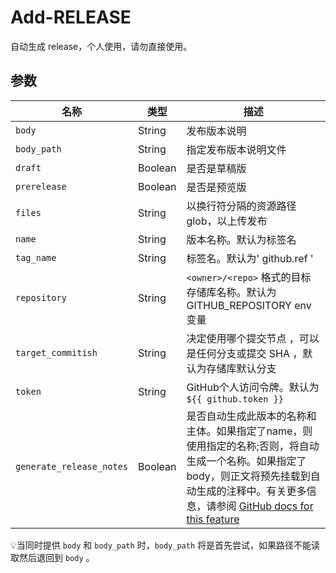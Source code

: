 # Add-RELEASE

自动生成 release，个人使用，请勿直接使用。

## 参数

| 名称                       | 类型    | 描述                                                                                                                                                                                                                                                                                                                                                                                                                                     |
| -------------------------- | ------- | ----------------------------------------- |
| `body`                     | String  | 发布版本说明 |
| `body_path`                | String  | 指定发布版本说明文件 |
| `draft`                    | Boolean | 是否是草稿版 |
| `prerelease`               | Boolean | 是否是预览版 |
| `files`                    | String  | 以换行符分隔的资源路径glob，以上传发布 |
| `name`                     | String  | 版本名称。默认为标签名 |
| `tag_name`                 | String  | 标签名。默认为' github.ref ' |
| `repository`               | String  | `<owner>/<repo>` 格式的目标存储库名称。默认为GITHUB_REPOSITORY env变量 |
| `target_commitish`         | String  | 决定使用哪个提交节点 ，可以是任何分支或提交 SHA ，默认为存储库默认分支 |
| `token`                    | String  | GitHub个人访问令牌。默认为 `${{ github.token }}` |
| `generate_release_notes`   | Boolean | 是否自动生成此版本的名称和主体。如果指定了name，则使用指定的名称;否则，将自动生成一个名称。如果指定了body，则正文将预先挂载到自动生成的注释中。有关更多信息，请参阅 [GitHub docs for this feature](https://docs.github.com/en/repositories/releasing-projects-on-github/automatically-generated-release-notes) |

💡当同时提供 `body` 和 `body_path` 时，`body_path` 将是首先尝试，如果路径不能读取然后退回到 `body` 。

